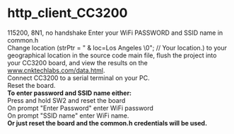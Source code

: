 # http_client_CC3200
115200, 8N1, no handshake
Enter your WiFi PASSWORD and SSID name in common.h<br>
Change location (strPtr = " & loc=Los Angeles \0"; // Your location.) to your geographical location in the source code main file, flush the project into your CC3200 board, and view the results on the www.cnktechlabs.com/data.html. <br>
Connect CC3200 to a serial terminal on your PC.<br>
Reset the board.<br>
<b>To enter password and SSID name either:</b><br>
Press and hold SW2 and reset the board<br>
On prompt "Enter Password" enter WiFi password<br>
On prompt "SSID name" enter WiFi name.<br>
<b>Or just reset the board and the common.h credentials will be used.</b>
